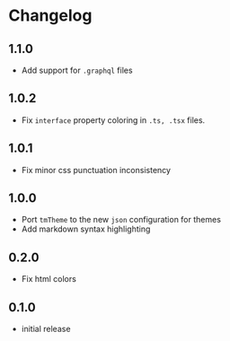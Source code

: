 # Changelog

## 1.1.0

- Add support for `.graphql` files

## 1.0.2

- Fix `interface` property coloring in `.ts, .tsx` files.

## 1.0.1

- Fix minor css punctuation inconsistency

## 1.0.0

- Port `tmTheme` to the new `json` configuration for themes
- Add markdown syntax highlighting

## 0.2.0

- Fix html colors

## 0.1.0

- initial release